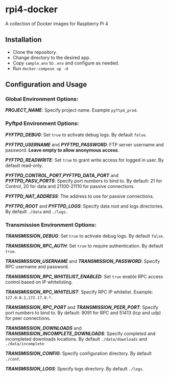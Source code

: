 # rpi4-docker
A collection of Docker images for Raspberry Pi 4


## Installation
* Clone the repository.
* Change directory to the desired app.
* Copy `sample.env` to `.env` and configure as needed.
* Run `docker-compose up -d`

## Configuration and Usage
### Global Environment Options:
_**PROJECT_NAME**_:
Specify project name. Example `pyftpd_prod`.

### Pyftpd Environment Options:


_**PYFTPD_DEBUG**_:
Set `true` to activate debug logs. By default `false`.

_**PYFTPD_USERNAME**_ and _**PYFTPD_PASSWORD**_:
FTP server username and password. **Leave empty to allow anonymous access**.
 
_**PYFTPD_READWRITE**_:
Set `true` to grant write access for logged in user. By default read-only.

_**PYFTPD_CONTROL_PORT**_,_**PYFTPD_DATA_PORT**_ and _**PYFTPD_PASV_PORTS**_:
Specify port numbers to bind to. By default: 21 for Control, 20 for data and 21100-21110 for passive connections.

_**PYFTPD_NAT_ADDRESS**_:
The address to use for passive connections.

_**PYFTPD_ROOT**_ and _**PYFTPD_LOGS**_:
Specify data root and logs directories. By default `./data` and `./logs`.

### Transmission Environment Options:

_**TRANSMISSION_DEBUG**_:
Set `true` to activate debug logs. By default `false`.

_**TRANSMISSION_RPC_AUTH**_:
Set `true` to require authentication. By default `true`.

_**TRANSMISSION_USERNAME**_ and _**TRANSMISSION_PASSWORD**_:
Specify RPC username and password.
 
_**TRANSMISSION_RPC_WHITELIST_ENABLED**_:
Set `true` enable RPC access control based on IP whitelisting.

_**TRANSMISSION_RPC_WHITELIST**_:
Specify RPC IP whitelist. Example: `127.0.0.1,172.17.0.*`.

_**TRANSMISSION_RPC_PORT**_ and _**TRANSMISSION_PEER_PORT**_:
Specify port numbers to bind to. By default: 9091 for RPC and 51413 (tcp and udp) for peer connections.

_**TRANSMISSION_DOWNLOADS**_ and _**TRANSMISSION_INCOMPLETE_DOWNLOADS**_:
Specify completed and incompleted downloads locations. By default `./data/downloads` and `./data/incomplete`

_**TRANSMISSION_CONFIG**_:
Specify configuration directory. By default `./conf`.

_**TRANSMISSION_LOGS**_:
Specify logs directory. By default `./logs`.

